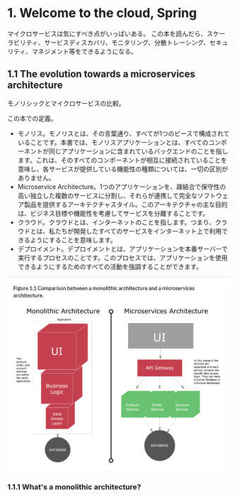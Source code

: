 # 1. Welcome to the cloud, Spring

マイクロサービスは気にすべき点がいっぱいある。
この本を読んだら、スケーラビリティ、サービスディスカバリ、モニタリング、分散トレーシング、セキュリティ、マネジメント等をできるようになる。

## 1.1 The evolution towards a microservices architecture

モノリシックとマイクロサービスの比較。

この本での定義。

* モノリス。モノリスとは、その言葉通り、すべてが1つのピースで構成されていることです。本書では、モノリスアプリケーションとは、すべてのコンポーネントが同じアプリケーションに含まれているバックエンドのことを指します。これは、そのすべてのコンポーネントが相互に接続されていることを意味し、各サービスが提供している機能性の種類については、一切の区別がありません。
* Microservice Architecture。1つのアプリケーションを、疎結合で保守性の高い独立した複数のサービスに分割し、それらが連携して完全なソフトウェア製品を提供するアーキテクチャスタイル。このアーキテクチャの主な目的は、ビジネス目標や機能性を考慮してサービスを分離することです。
* クラウド。クラウドとは、インターネットのことを指します。つまり、クラウドとは、私たちが開発したすべてのサービスをインターネット上で利用できるようにすることを意味します。
* デプロイメント。デプロイメントとは、アプリケーションを本番サーバーで実行するプロセスのことです。このプロセスでは、アプリケーションを使用できるようにするためのすべての活動を強調することができます。

![img.png](img.png)

### 1.1.1 What's a monolithic architecture?


